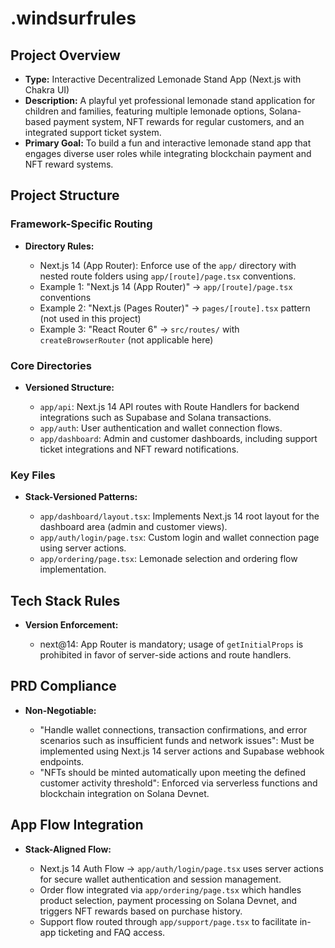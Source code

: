 # .windsurfrules

## Project Overview

*   **Type:** Interactive Decentralized Lemonade Stand App (Next.js with Chakra UI)
*   **Description:** A playful yet professional lemonade stand application for children and families, featuring multiple lemonade options, Solana-based payment system, NFT rewards for regular customers, and an integrated support ticket system.
*   **Primary Goal:** To build a fun and interactive lemonade stand app that engages diverse user roles while integrating blockchain payment and NFT reward systems.

## Project Structure

### Framework-Specific Routing

*   **Directory Rules:**

    *   Next.js 14 (App Router): Enforce use of the `app/` directory with nested route folders using `app/[route]/page.tsx` conventions.
    *   Example 1: "Next.js 14 (App Router)" → `app/[route]/page.tsx` conventions
    *   Example 2: "Next.js (Pages Router)" → `pages/[route].tsx` pattern (not used in this project)
    *   Example 3: "React Router 6" → `src/routes/` with `createBrowserRouter` (not applicable here)

### Core Directories

*   **Versioned Structure:**

    *   `app/api`: Next.js 14 API routes with Route Handlers for backend integrations such as Supabase and Solana transactions.
    *   `app/auth`: User authentication and wallet connection flows.
    *   `app/dashboard`: Admin and customer dashboards, including support ticket integrations and NFT reward notifications.

### Key Files

*   **Stack-Versioned Patterns:**

    *   `app/dashboard/layout.tsx`: Implements Next.js 14 root layout for the dashboard area (admin and customer views).
    *   `app/auth/login/page.tsx`: Custom login and wallet connection page using server actions.
    *   `app/ordering/page.tsx`: Lemonade selection and ordering flow implementation.

## Tech Stack Rules

*   **Version Enforcement:**

    *   next@14: App Router is mandatory; usage of `getInitialProps` is prohibited in favor of server-side actions and route handlers.

## PRD Compliance

*   **Non-Negotiable:**

    *   "Handle wallet connections, transaction confirmations, and error scenarios such as insufficient funds and network issues": Must be implemented using Next.js 14 server actions and Supabase webhook endpoints.
    *   "NFTs should be minted automatically upon meeting the defined customer activity threshold": Enforced via serverless functions and blockchain integration on Solana Devnet.

## App Flow Integration

*   **Stack-Aligned Flow:**

    *   Next.js 14 Auth Flow → `app/auth/login/page.tsx` uses server actions for secure wallet authentication and session management.
    *   Order flow integrated via `app/ordering/page.tsx` which handles product selection, payment processing on Solana Devnet, and triggers NFT rewards based on purchase history.
    *   Support flow routed through `app/support/page.tsx` to facilitate in-app ticketing and FAQ access.

